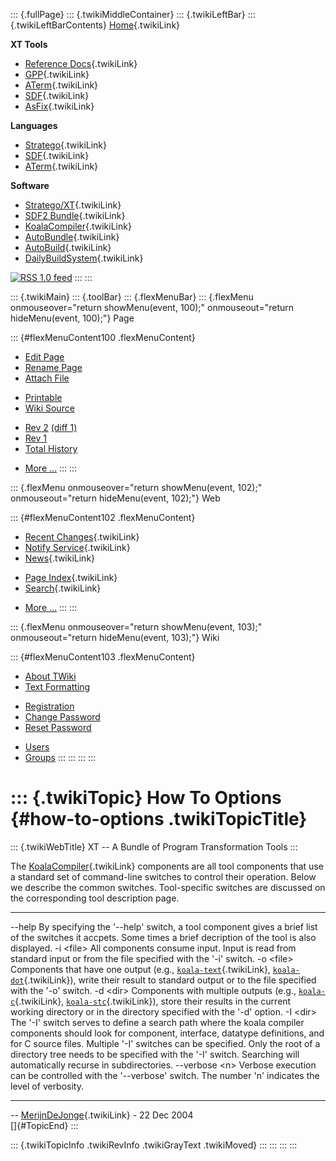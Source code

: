 ::: {.fullPage}
::: {.twikiMiddleContainer}
::: {.twikiLeftBar}
::: {.twikiLeftBarContents}
[Home](WebHome){.twikiLink}

**XT Tools**

-   [Reference Docs](ToolReference){.twikiLink}
-   [GPP](GenericPrettyPrinter){.twikiLink}
-   [ATerm](ATermTools){.twikiLink}
-   [SDF](SdfTools){.twikiLink}
-   [AsFix](AsFixTools){.twikiLink}

**Languages**

-   [Stratego](../Stratego/WebHome){.twikiLink}
-   [SDF](../Sdf/WebHome){.twikiLink}
-   [ATerm](ATermFormat){.twikiLink}

**Software**

-   [Stratego/XT](../Stratego/StrategoDownload){.twikiLink}
-   [SDF2 Bundle](../Sdf/SdfBundle){.twikiLink}
-   [KoalaCompiler](KoalaCompiler){.twikiLink}
-   [AutoBundle](AutoBundle){.twikiLink}
-   [AutoBuild](AutoBuild){.twikiLink}
-   [DailyBuildSystem](DailyBuildSystem){.twikiLink}

[![](http://www.program-transformation.org/twiki/pub/rss.gif "RSS 1.0 feed")](http://www.program-transformation.org/twiki/bin/view/Tools/WebRss?skin=rss)
:::
:::

::: {.twikiMain}
::: {.toolBar}
::: {.flexMenuBar}
::: {.flexMenu onmouseover="return showMenu(event, 100);" onmouseout="return hideMenu(event, 100);"}
Page

::: {#flexMenuContent100 .flexMenuContent}
-   [Edit
    Page](http://www.program-transformation.org/edit/Tools/HowToOptions?t=1536825805)
-   [Rename
    Page](http://www.program-transformation.org/rename/Tools/HowToOptions)
-   [Attach
    File](http://www.program-transformation.org/attach/Tools/HowToOptions)

<!-- -->

-   [Printable](http://www.program-transformation.org/view/Tools/HowToOptions?skin=print.pattern)
-   [Wiki
    Source](http://www.program-transformation.org/view/Tools/HowToOptions?skin=text&raw=on&contenttype=text/plain)

<!-- -->

-   [Rev
    2](http://www.program-transformation.org/view/Tools/HowToOptions?rev=1.2)
    [(diff 1)](http://www.program-transformation.org/rdiff/Tools/HowToOptions?rev1=1.2&rev2=1.1)
-   [Rev
    1](http://www.program-transformation.org/view/Tools/HowToOptions?rev=1.1)
-   [Total
    History](http://www.program-transformation.org/rdiff/Tools/HowToOptions)

<!-- -->

-   [More
    \...](http://www.program-transformation.org/oops/Tools/HowToOptions?template=oopsmore&param1=1.2&param2=1.2)
:::
:::

::: {.flexMenu onmouseover="return showMenu(event, 102);" onmouseout="return hideMenu(event, 102);"}
Web

::: {#flexMenuContent102 .flexMenuContent}
-   [Recent Changes](WebChanges){.twikiLink}
-   [Notify Service](WebNotify){.twikiLink}
-   [News](WebNews){.twikiLink}

<!-- -->

-   [Page Index](WebIndex){.twikiLink}
-   [Search](WebSearch){.twikiLink}

<!-- -->

-   [More
    \...](http://www.program-transformation.org/oops/Tools/HowToOptions?template=oopsmore&param1=1.2&param2=1.2)
:::
:::

::: {.flexMenu onmouseover="return showMenu(event, 103);" onmouseout="return hideMenu(event, 103);"}
Wiki

::: {#flexMenuContent103 .flexMenuContent}
-   [About
    TWiki](http://www.program-transformation.org/view/TWiki/WebHome)
-   [Text
    Formatting](http://www.program-transformation.org/view/TWiki/TextFormattingRules)

<!-- -->

-   [Registration](http://www.program-transformation.org/view/TWiki/TWikiRegistration)
-   [Change
    Password](http://www.program-transformation.org/view/TWiki/ChangePassword)
-   [Reset
    Password](http://www.program-transformation.org/view/TWiki/ResetPassword)

<!-- -->

-   [Users](http://www.program-transformation.org/view/Main/TWikiUsers)
-   [Groups](http://www.program-transformation.org/view/Main/TWikiGroups)
:::
:::
:::
:::

::: {.twikiTopic}
How To Options {#how-to-options .twikiTopicTitle}
==============

::: {.twikiWebTitle}
XT \-- A Bundle of Program Transformation Tools
:::

The [KoalaCompiler](KoalaCompiler){.twikiLink} components are all tool
components that use a standard set of command-line switches to control
their operation. Below we describe the common switches. Tool-specific
switches are discussed on the corresponding tool description page.

  ------------------ -------------------------------------------------------------------------------------------------------------------------------------------------------------------------------------------------------------------------------------------------------------------------------------------------------------------------------------------------------------
  \--help            By specifying the \'\--help\' switch, a tool component gives a brief list of the switches it accpets. Some times a brief decription of the tool is also displayed.
  -i \<file\>        All components consume input. Input is read from standard input or from the file specified with the \'-i\' switch.
  -o \<file\>        Components that have one output (e.g., [`koala-text`](KoalaText){.twikiLink}, [`koala-dot`](KoalaDot){.twikiLink}), write their result to standard output or to the file specified with the \'-o\' switch.
  -d \<dir\>         Components with multiple outputs (e.g., [`koala-c`](KoalaC){.twikiLink}, [`koala-stc`](KoalaSTC){.twikiLink}), store their results in the current working directory or in the directory specified with the \'-d\' option.
  -I \<dir\>         The \'-I\' switch serves to define a search path where the koala compiler components should look for component, interface, datatype definitions, and for C source files. Multiple \'-I\' switches can be specified. Only the root of a directory tree needs to be specified with the \'-I\' switch. Searching will automatically recurse in subdirectories.
  \--verbose \<n\>   Verbose execution can be controlled with the \'\--verbose\' switch. The number \'n\' indicates the level of verbosity.
  ------------------ -------------------------------------------------------------------------------------------------------------------------------------------------------------------------------------------------------------------------------------------------------------------------------------------------------------------------------------------------------------

\-- [MerijnDeJonge](../Main/MerijnDeJonge){.twikiLink} - 22 Dec 2004\
[]{#TopicEnd}
:::

::: {.twikiTopicInfo .twikiRevInfo .twikiGrayText .twikiMoved}
:::
:::
:::
:::
